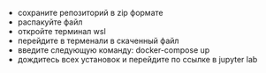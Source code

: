 - сохраните репозиторий в zip формате 
- распакуйте файл 
- откройте терминал wsl 
- перейдите в терменали в скаченный файл 
- введите следующую команду: docker-compose up
- дождитесь всех установок и перейдите по ссылке в jupyter lab